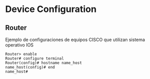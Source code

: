 # **Device Configuration**  

## **Router**  

Ejemplo de configuraciones de equipos CISCO que utilizan sistema operativo IOS

    Router> enable
    Router# configure terminal
    Router(config)# hostname name_host
    name_host(config)# end
    name_host#
